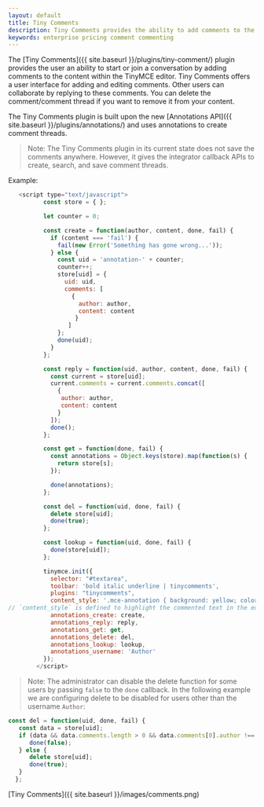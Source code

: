 ```yaml
---
layout: default
title: Tiny Comments
description: Tiny Comments provides the ability to add comments to the content and collaborate with other users for content editing.
keywords: enterprise pricing comment commenting
---
```


The [Tiny Comments]({{ site.baseurl }}/plugins/tiny-comment/) plugin provides the user an ability to start or join a conversation by adding comments to the content within the TinyMCE editor.
Tiny Comments offers a user interface for adding and editing comments. Other users can collaborate by replying to these comments. You can delete the comment/comment thread if you want to remove it from your content.

The Tiny Comments plugin is built upon the new [Annotations API]({{ site.baseurl }}/plugins/annotations/) and uses annotations to create comment threads.

> Note: The Tiny Comments plugin in its current state does not save the comments anywhere. However, it gives the integrator callback APIs to create, search, and save comment threads.

Example:

```js
   <script type="text/javascript">
          const store = { };

          let counter = 0;

          const create = function(author, content, done, fail) {
            if (content === 'fail') {
              fail(new Error('Something has gone wrong...'));
            } else {
              const uid = 'annotation-' + counter;
              counter++;
              store[uid] = {
                uid: uid,
                comments: [
                  {
                    author: author,
                    content: content
                   }
                 ]
              };
              done(uid);
            }
          };

          const reply = function(uid, author, content, done, fail) {
            const current = store[uid];
            current.comments = current.comments.concat([
              {
               author: author,
               content: content
              }
            ]);
            done();
          };

          const get = function(done, fail) {
            const annotations = Object.keys(store).map(function(s) {
              return store[s];
            });

            done(annotations);
          };

          const del = function(uid, done, fail) {
            delete store[uid];
            done(true);
          };

          const lookup = function(uid, done, fail) {
            done(store[uid]);
          };

          tinymce.init({
            selector: "#textarea",
            toolbar: 'bold italic underline | tinycomments',
            plugins: "tinycomments",
            content_style: '.mce-annotation { background: yellow; color: black; } .tc-active-annotation {background: lime; color: black; }',
// `content_style` is defined to highlight the commented text in the editor. You can choose a different color as per your preference.
            annotations_create: create,
            annotations_reply: reply,
            annotations_get: get,
            annotations_delete: del,
            annotations_lookup: lookup,
            annotations_username: 'Author'
          });
        </script>
```
> Note: The administrator can disable the delete function for some users by passing `false` to the `done` callback. In the following example we are configuring delete to be disabled for users other than the username `Author`:

```js
const del = function(uid, done, fail) {
   const data = store[uid];
   if (data && data.comments.length > 0 && data.comments[0].author !== 'Author') {
      done(false);
   } else {
      delete store[uid];
      done(true);
   }
  };
```

[Tiny Comments]({{ site.baseurl }}/images/comments.png)
